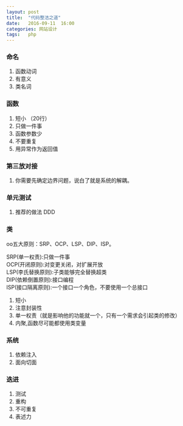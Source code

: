 ```yaml
---
layout: post
title:  "代码整洁之道"
date:   2016-09-11  16:00
categories: 网站设计
tags:   php
---
```


### 命名


1. 函数动词
2. 有意义
3. 类名词

### 函数

1. 短小 （20行）
2. 只做一件事
3. 函数参数少
4. 不要重复
5. 用异常作为返回值


### 第三放对接

1. 你需要先确定边界问题，说白了就是系统的解耦。

### 单元测试

1. 推荐的做法 DDD


### 类

oo五大原则：SRP、OCP、LSP、DIP、ISP。

SRP(单一权责):只做一件事      
OCP(开闭原则):对变更关闭，对扩展开放    
LSP(李氏替换原则):子类能够完全替换超类  
DIP(依赖倒置原则):接口编程  
ISP(接口隔离原则):一个接口一个角色，不要使用一个总接口  


1. 短小
2. 注意封装性
3. 单一权责（就是影响他的功能就一个，只有一个需求会引起类的修改）
4. 内聚,函数尽可能都使用类变量


### 系统

1. 依赖注入
2. 面向切面


### 迭进

1. 测试
2. 重构
3. 不可重复
4. 表述力
